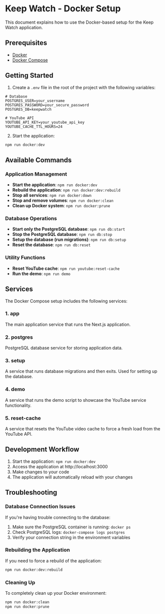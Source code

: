# Keep Watch - Docker Setup

This document explains how to use the Docker-based setup for the Keep Watch application.

## Prerequisites

- [Docker](https://docs.docker.com/get-docker/)
- [Docker Compose](https://docs.docker.com/compose/install/)

## Getting Started

1. Create a `.env` file in the root of the project with the following variables:

```
# Database
POSTGRES_USER=your_username
POSTGRES_PASSWORD=your_secure_password
POSTGRES_DB=keepwatch

# YouTube API
YOUTUBE_API_KEY=your_youtube_api_key
YOUTUBE_CACHE_TTL_HOURS=24
```

2. Start the application:

```bash
npm run docker:dev
```

## Available Commands

### Application Management

- **Start the application**: `npm run docker:dev`
- **Rebuild the application**: `npm run docker:dev:rebuild`
- **Stop all services**: `npm run docker:down`
- **Stop and remove volumes**: `npm run docker:clean`
- **Clean up Docker system**: `npm run docker:prune`

### Database Operations

- **Start only the PostgreSQL database**: `npm run db:start`
- **Stop the PostgreSQL database**: `npm run db:stop`
- **Setup the database (run migrations)**: `npm run db:setup`
- **Reset the database**: `npm run db:reset`

### Utility Functions

- **Reset YouTube cache**: `npm run youtube:reset-cache`
- **Run the demo**: `npm run demo`

## Services

The Docker Compose setup includes the following services:

### 1. app

The main application service that runs the Next.js application.

### 2. postgres

PostgreSQL database service for storing application data.

### 3. setup

A service that runs database migrations and then exits. Used for setting up the database.

### 4. demo

A service that runs the demo script to showcase the YouTube service functionality.

### 5. reset-cache

A service that resets the YouTube video cache to force a fresh load from the YouTube API.

## Development Workflow

1. Start the application: `npm run docker:dev`
2. Access the application at http://localhost:3000
3. Make changes to your code
4. The application will automatically reload with your changes

## Troubleshooting

### Database Connection Issues

If you're having trouble connecting to the database:

1. Make sure the PostgreSQL container is running: `docker ps`
2. Check PostgreSQL logs: `docker-compose logs postgres`
3. Verify your connection string in the environment variables

### Rebuilding the Application

If you need to force a rebuild of the application:

```bash
npm run docker:dev:rebuild
```

### Cleaning Up

To completely clean up your Docker environment:

```bash
npm run docker:clean
npm run docker:prune
```
